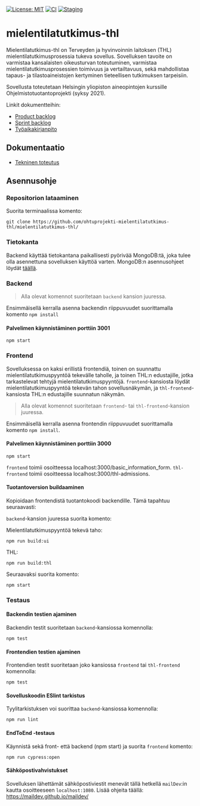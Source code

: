 [![License: MIT](https://img.shields.io/badge/License-MIT-yellow.svg)](https://opensource.org/licenses/MIT)
[![CI](https://github.com/ohtuprojekti-mielentilatutkimus-thl/mielentilatutkimus-thl/actions/workflows/cd.yml/badge.svg)](https://github.com/ohtuprojekti-mielentilatutkimus-thl/mielentilatutkimus-thl/actions/workflows/cd.yml)
[![Staging](https://github.com/ohtuprojekti-mielentilatutkimus-thl/mielentilatutkimus-thl/actions/workflows/staging.yml/badge.svg)](https://github.com/ohtuprojekti-mielentilatutkimus-thl/mielentilatutkimus-thl/actions/workflows/staging.yml)

# mielentilatutkimus-thl

Mielentilatutkimus-thl on Terveyden ja hyvinvoinnin laitoksen (THL) mielentilatutkimusprosessia tukeva sovellus. Sovelluksen tavoite on varmistaa kansalaisten oikeusturvan toteutuminen, varmistaa mielentilatutkimusprosessien toimivuus ja vertailtavuus, sekä mahdollistaa tapaus- ja tilastoaineistojen kertyminen tieteellisen tutkimuksen tarpeisiin. 

Sovellusta toteutetaan Helsingin yliopiston aineopintojen kurssille Ohjelmistotuotantoprojekti (syksy 2021).

Linkit dokumentteihin:

* [Product backlog](https://docs.google.com/spreadsheets/d/1g_P3_va9YlYGpdnrq8FU41d5oZMHb35h9sNbHyAd-OI/edit#gid=512054485)
* [Sprint backlog](https://docs.google.com/spreadsheets/d/1kkBy4tXDKeBQ4vNx6RjYenB6CSsVMmcFq5vtddrigGc/edit#gid=2080422479)
* [Työaikakirjanpito](https://docs.google.com/spreadsheets/d/1p0x6vLt4iKnx1ox4t_BIjJfagC9palWiz4syX8-ceUE/edit#gid=0)

## Dokumentaatio


* [Tekninen toteutus](https://github.com/ohtuprojekti-mielentilatutkimus-thl/mielentilatutkimus-thl/tree/main/dokumentaatio/kayttoohje.md)

## Asennusohje

### Repositorion lataaminen

Suorita terminaalissa komento:
```
git clone https://github.com/ohtuprojekti-mielentilatutkimus-thl/mielentilatutkimus-thl/
```

### Tietokanta

Backend käyttää tietokantana paikallisesti pyörivää MongoDB:tä, joka tulee olla asennettuna sovelluksen käyttöä varten. MongoDB:n asennusohjeet löydät [täällä](https://docs.mongodb.com/manual/administration/install-community/).

### Backend

> Alla olevat komennot suoritetaan `backend` kansion juuressa.

Ensimmäisellä kerralla asenna backendin riippuvuudet suorittamalla komento `npm install`

#### Palvelimen käynnistäminen porttiin 3001
```
npm start
```


### Frontend

Sovelluksessa on kaksi erillistä frontendiä, toinen on suunnattu mielentilatutkimuspyyntöä tekevälle taholle, ja toinen THL:n edustajille, jotka tarkastelevat tehtyjä mielentilatutkimuspyyntöjä. `frontend`-kansiosta löydät mielentilatutkimuspyyntöä tekevän tahon sovellusnäkymän, ja `thl-frontend`-kansiosta THL:n edustajille suunnatun näkymän.

> Alla olevat komennot suoritetaan `frontend`- tai `thl-frontend`-kansion juuressa.

Ensimmäisellä kerralla asenna frontendin riippuvuudet suorittamalla komento `npm install`. 

#### Palvelimen käynnistäminen porttiin 3000
```
npm start
```

`frontend` toimii osoitteessa localhost:3000/basic_information_form.
`thl-frontend` toimii osoitteessa localhost:3000/thl-admissions.

#### Tuotantoversion buildaaminen

Kopioidaan frontendistä tuotantokoodi backendille. Tämä tapahtuu seuraavasti:

`backend`-kansion juuressa suorita komento:

Mielentilatutkimuspyyntöä tekevä taho:
```
npm run build:ui
```

THL:
```
npm run build:thl
```

Seuraavaksi suorita komento:

```
npm start
```
### Testaus

#### Backendin testien ajaminen

Backendin testit suoritetaan `backend`-kansiossa komennolla:

```
npm test
```

#### Frontendien testien ajaminen

Frontendien testit suoritetaan joko kansiossa `frontend` tai `thl-frontend` komennolla:

```
npm test
```

#### Sovelluskoodin ESlint tarkistus

Tyylitarkistuksen voi suorittaa `backend`-kansiossa komennolla:

```
npm run lint
```

#### EndToEnd -testaus  
Käynnistä sekä front- että backend (npm start) ja suorita `frontend` komento:  
```
npm run cypress:open
```
#### Sähköpostivahvistukset  
Sovelluksen lähettämät sähköpostiviestit menevät tällä hetkellä `mailDev`:in kautta osoitteeseen `localhost:1080`.
Lisää ohjeita täällä: https://maildev.github.io/maildev/
